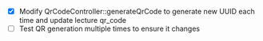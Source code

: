- [x] Modify QrCodeController::generateQrCode to generate new UUID each time and update lecture qr_code
- [ ] Test QR generation multiple times to ensure it changes
